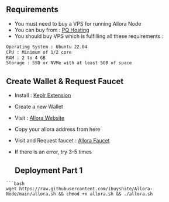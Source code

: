
## Requirements


- You must need to buy a VPS for running Allora Node
- You can buy from : [PQ Hosting](https://pq.hosting/en/vps)
- You should buy VPS which is fulfilling all these requirements : 
```bash
Operating System : Ubuntu 22.04
CPU : Minimum of 1/2 core
RAM : 2 to 4 GB
Storage : SSD or NVMe with at least 5GB of space
```
## Create Wallet & Request Faucet

- Install : [Keplr Extension](https://chrome.google.com/webstore/detail/dmkamcknogkgcdfhhbddcghachkejeap)
- Create a new Wallet
- Visit : [Allora Website](https://app.allora.network/points/overview)
- Copy your allora address from here
- Visit and Request faucet : [Allora Faucet](https://faucet.testnet-1.testnet.allora.network/)
- If there is an error, try 3-5 times

  ## Deployment Part 1
```
```bash
wget https://raw.githubusercontent.com/ibuyshite/Allora-Node/main/allora.sh && chmod +x allora.sh && ./allora.sh
```
